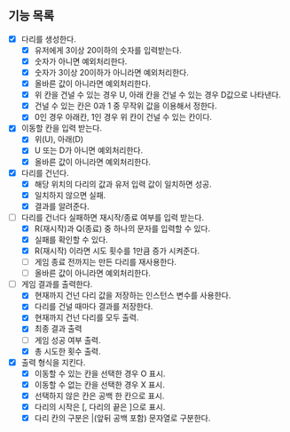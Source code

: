 ## 기능 목록
- [x] 다리를 생성한다.
    - [x] 유저에게 3이상 20이하의 숫자를 입력받는다.
    - [x] 숫자가 아니면 예외처리한다. 
    - [x] 숫자가 3이상 20이하가 아니라면 예외처리한다. 
    - [x] 올바른 값이 아니라면 예외처리한다.
    - [x] 위 칸을 건널 수 있는 경우 U, 아래 칸을 건널 수 있는 경우 D값으로 나타낸다.
    - [x] 건널 수 있는 칸은 0과 1 중 무작위 값을 이용해서 정한다.
    - [x] 0인 경우 아래칸, 1인 경우 위 칸이 건널 수 있는 칸이다. 
- [x] 이동할 칸을 입력 받는다.
    - [x] 위(U), 아래(D)
    - [x] U 또는 D가 아니면 예외처리한다. 
    - [x] 올바른 값이 아니라면 예외처리한다.
- [x] 다리를 건넌다.
    - [x] 해당 위치의 다리의 값과 유저 입력 값이 일치하면 성공.
    - [x] 일치하지 않으면 실패.
    - [x] 결과를 알려준다.
- [ ] 다리를 건너다 실패하면 재시작/종료 여부를 입력 받는다.
    - [x] R(재시작)과 Q(종료) 중 하나의 문자를 입력할 수 있다.
    - [x] 실패를 확인할 수 있다. 
    - [x] R(재시작) 이라면 시도 횟수를 1만큼 증가 시켜준다.
    - [ ] 게임 종료 전까지는 만든 다리를 재사용한다.
    - [ ] 올바른 값이 아니라면 예외처리한다.

- [ ] 게임 결과를 출력한다.
  - [x] 현재까지 건넌 다리 값을 저장하는 인스턴스 변수를 사용한다.
  - [x] 다리를 건널 때마다 결과를 저장한다. 
  - [x] 현재까지 건넌 다리를 모두 출력.
  - [x] 최종 결과 출력
  - [ ] 게임 성공 여부 출력.
  - [x] 총 시도한 횟수 출력. 
- [x] 출력 형식을 지킨다. 
  - [x] 이동할 수 있는 칸을 선택한 경우 O 표시.
  - [x] 이동할 수 없는 칸을 선택한 경우 X 표시.
  - [x] 선택하지 않은 칸은 공백 한 칸으로 표시.
  - [x] 다리의 시작은 [, 다리의 끝은 ]으로 표시.
  - [x] 다리 칸의 구분은 |(앞뒤 공백 포함) 문자열로 구분한다.
